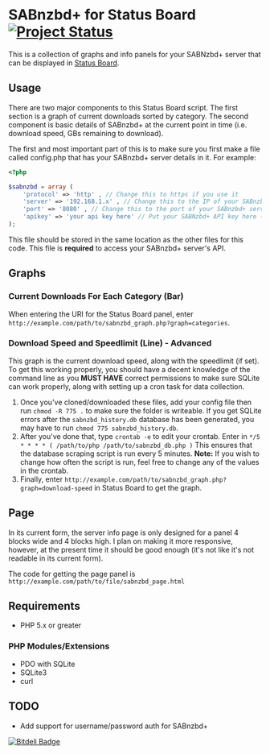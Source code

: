 # SABnzbd+ for Status Board [![Project Status](http://stillmaintained.com/yesdevnull/SABnzbd-for-Status-Board.png)](http://stillmaintained.com/yesdevnull/SABnzbd-for-Status-Board)

This is a collection of graphs and info panels for your SABNzbd+ server that can be displayed in [Status Board](http://panic.com/statusboard/).

## Usage
There are two major components to this Status Board script.  The first section is a graph of current downloads sorted by category.  The second component is basic details of SABnzbd+ at the current point in time (i.e. download speed, GBs remaining to download).

The first and most important part of this is to make sure you first make a file called config.php that has your SABnzbd+ server details in it.  For example:

```php
<?php

$sabnzbd = array (
	'protocol' => 'http' , // Change this to https if you use it
	'server' => '192.168.1.x' , // Change this to the IP of your SABnzbd+ server
	'port' => '8080' , // Change this to the port of your SABnzbd+ server
	'apikey' => 'your api key here' // Put your SABNzbd+ API key here (not NZB key)
);
```

This file should be stored in the same location as the other files for this code.  This file is __required__ to access your SABnzbd+ server's API.

## Graphs
### Current Downloads For Each Category (Bar)
When entering the URI for the Status Board panel, enter ```http://example.com/path/to/sabnzbd_graph.php?graph=categories```.

### Download Speed and Speedlimit (Line) - Advanced
This graph is the current download speed, along with the speedlimit (if set).  To get this working properly, you should have a decent knowledge of the command line as you __MUST HAVE__ correct permissions to make sure SQLite can work properly, along with setting up a cron task for data collection.

1. Once you've cloned/downloaded these files, add your config file then run
```chmod -R 775 .```
to make sure the folder is writeable.  If you get SQLite errors after the ```sabnzbd_history.db``` database has been generated, you may have to run ```chmod 775 sabnzbd_history.db```.
2. After you've done that, type
```crontab -e```
to edit your crontab.  Enter in ```*/5 * * * * ( /path/to/php /path/to/sabnzbd_db.php )```
This ensures that the database scraping script is run every 5 minutes.
**Note:** If you wish to change how often the script is run, feel free to change any of the values in the crontab.
3. Finally, enter ```http://example.com/path/to/sabnzbd_graph.php?graph=download-speed``` in Status Board to get the graph.

## Page
In its current form, the server info page is only designed for a panel 4 blocks wide and 4 blocks high.  I plan on making it more responsive, however, at the present time it should be good enough (it's not like it's not readable in its current form).

The code for getting the page panel is ```http://example.com/path/to/file/sabnzbd_page.html```

## Requirements
- PHP 5.x or greater

### PHP Modules/Extensions
- PDO with SQLite
- SQLite3
- curl

## TODO
- Add support for username/password auth for SABnzbd+


[![Bitdeli Badge](https://d2weczhvl823v0.cloudfront.net/yesdevnull/sabnzbd-for-status-board/trend.png)](https://bitdeli.com/free "Bitdeli Badge")

